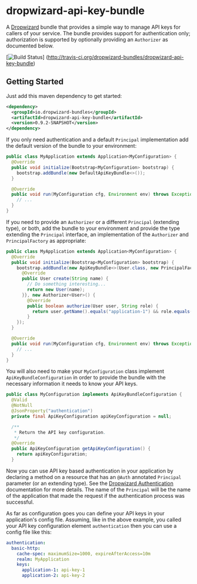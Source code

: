 # dropwizard-api-key-bundle

A [Dropwizard][dropwizard] bundle that provides a simple way to manage API keys for callers of
your service. The bundle provides support for authentication only; authorization is supported
by optionally providing an `Authorizer` as documented below.

[![Build Status](https://secure.travis-ci.org/dropwizard-bundles/dropwizard-api-key-bundle.png?branch=dropwizard-0.9)]
(http://travis-ci.org/dropwizard-bundles/dropwizard-api-key-bundle)


## Getting Started

Just add this maven dependency to get started:

```xml
<dependency>
  <groupId>io.dropwizard-bundles</groupId>
  <artifactId>dropwizard-api-key-bundle</artifactId>
  <version>0.9.2-SNAPSHOT</version>
</dependency>
```

If you only need authentication and a default `Principal` implementation add the default
version of the bundle to your environment:

```java
public class MyApplication extends Application<MyConfiguration> {
  @Override
  public void initialize(Bootstrap<MyConfiguration> bootstrap) {
    bootstrap.addBundle(new DefaultApiKeyBundle<>());
  }

  @Override
  public void run(MyConfiguration cfg, Environment env) throws Exception {
    // ...
  }
}
```

If you need to provide an `Authorizer` or a different `Principal` (extending type), or both,
add the bundle to your environment and provide the type extending the `Principal` interface, an
implementation of the `Authorizer` and `PrincipalFactory` as appropriate:

```java
public class MyApplication extends Application<MyConfiguration> {
  @Override
  public void initialize(Bootstrap<MyConfiguration> bootstrap) {
    bootstrap.addBundle(new ApiKeyBundle<>(User.class, new PrincipalFactory<User>() {
      @Override
      public User create(String name) {
        // Do something interesting...
        return new User(name);
      }}, new Authorizer<User>() {
        @Override
        public boolean authorize(User user, String role) {
          return user.getName().equals("application-1") && role.equals("ADMIN");
        }
    });
  }

  @Override
  public void run(MyConfiguration cfg, Environment env) throws Exception {
    // ...
  }
}
```

You will also need to make your `MyConfiguration` class implement `ApiKeyBundleConfiguration` in
order to provide the bundle with the necessary information it needs to know your API keys.

```java
public class MyConfiguration implements ApiKeyBundleConfiguration {
  @Valid
  @NotNull
  @JsonProperty("authentication")
  private final ApiKeyConfiguration apiKeyConfiguration = null;

  /**
   * Return the API key configuration.
   */
  @Override
  public ApiKeyConfiguration getApiKeyConfiguration() {
    return apiKeyConfiguration;
  }
```

Now you can use API key based authentication in your application by declaring a method on a resource
that has an `@Auth` annotated `Principal` parameter (or an extending type).  See the
[Dropwizard Authentication][authentication] documentation for more details.  The name of the `Principal`
will be the name of the application that made the request if the authentication process was
successful.

As far as configuration goes you can define your API keys in your application's config file.
Assuming, like in the above example, you called your API key configuration element `authentication`
then you can use a config file like this:

```yaml
authentication:
  basic-http:
    cache-spec: maximumSize=1000, expireAfterAccess=10m
    realm: MyApplication
    keys:
      application-1: api-key-1
      application-2: api-key-2
```

[dropwizard]: http://dropwizard.io
[authentication]: http://www.dropwizard.io/0.9.2/docs/manual/auth.html